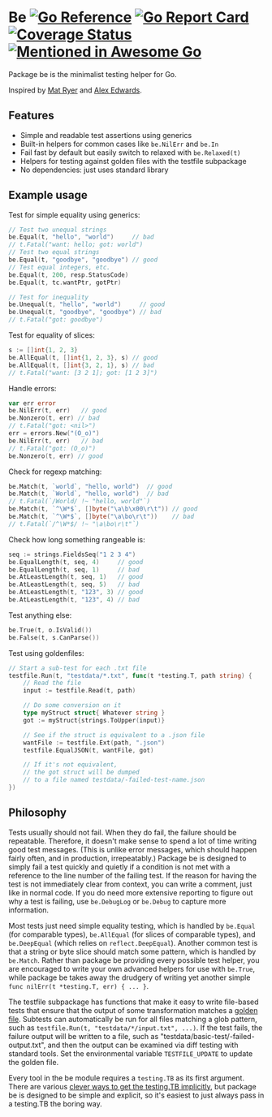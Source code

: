 # Be [![Go Reference](https://pkg.go.dev/badge/github.com/carlmjohnson/be.svg)](https://pkg.go.dev/github.com/carlmjohnson/be) [![Go Report Card](https://goreportcard.com/badge/github.com/carlmjohnson/be)](https://goreportcard.com/report/github.com/carlmjohnson/be) [![Coverage Status](https://coveralls.io/repos/github/carlmjohnson/be/badge.svg)](https://coveralls.io/github/carlmjohnson/be) [![Mentioned in Awesome Go](https://awesome.re/mentioned-badge.svg)](https://github.com/avelino/awesome-go)
Package be is the minimalist testing helper for Go.

Inspired by [Mat Ryer](https://github.com/matryer/is) and [Alex Edwards](https://www.alexedwards.net/blog/easy-test-assertions-with-go-generics).

## Features

- Simple and readable test assertions using generics
- Built-in helpers for common cases like `be.NilErr` and `be.In`
- Fail fast by default but easily switch to relaxed with `be.Relaxed(t)`
- Helpers for testing against golden files with the testfile subpackage
- No dependencies: just uses standard library

## Example usage

Test for simple equality using generics:

```go
// Test two unequal strings
be.Equal(t, "hello", "world")     // bad
// t.Fatal("want: hello; got: world")
// Test two equal strings
be.Equal(t, "goodbye", "goodbye") // good
// Test equal integers, etc.
be.Equal(t, 200, resp.StatusCode)
be.Equal(t, tc.wantPtr, gotPtr)

// Test for inequality
be.Unequal(t, "hello", "world")     // good
be.Unequal(t, "goodbye", "goodbye") // bad
// t.Fatal("got: goodbye")
```

Test for equality of slices:

```go
s := []int{1, 2, 3}
be.AllEqual(t, []int{1, 2, 3}, s) // good
be.AllEqual(t, []int{3, 2, 1}, s) // bad
// t.Fatal("want: [3 2 1]; got: [1 2 3]")
```

Handle errors:

```go
var err error
be.NilErr(t, err)   // good
be.Nonzero(t, err) // bad
// t.Fatal("got: <nil>")
err = errors.New("(O_o)")
be.NilErr(t, err)   // bad
// t.Fatal("got: (O_o)")
be.Nonzero(t, err) // good
```

Check for regexp matching:

```go
be.Match(t, `world`, "hello, world")  // good
be.Match(t, `World`, "hello, world")  // bad
// t.Fatal(`/World/ !~ "hello, world"`)
be.Match(t, `^\W*$`, []byte("\a\b\x00\r\t")) // good
be.Match(t, `^\W*$`, []byte("\a\bo\r\t"))    // bad
// t.Fatal(`/^\W*$/ !~ "\a\bo\r\t"`)
```

Check how long something rangeable is:

```go
seq := strings.FieldsSeq("1 2 3 4")
be.EqualLength(t, seq, 4)     // good
be.EqualLength(t, seq, 1)     // bad
be.AtLeastLength(t, seq, 1)   // good
be.AtLeastLength(t, seq, 5)   // bad
be.AtLeastLength(t, "123", 3) // good
be.AtLeastLength(t, "123", 4) // bad
```

Test anything else:

```go
be.True(t, o.IsValid())
be.False(t, s.CanParse())
```

Test using goldenfiles:

```go
// Start a sub-test for each .txt file
testfile.Run(t, "testdata/*.txt", func(t *testing.T, path string) {
	// Read the file
	input := testfile.Read(t, path)

	// Do some conversion on it
	type myStruct struct{ Whatever string }
	got := myStruct{strings.ToUpper(input)}

	// See if the struct is equivalent to a .json file
	wantFile := testfile.Ext(path, ".json")
	testfile.EqualJSON(t, wantFile, got)

	// If it's not equivalent,
	// the got struct will be dumped
	// to a file named testdata/-failed-test-name.json
})
```

## Philosophy
Tests usually should not fail. When they do fail, the failure should be repeatable. Therefore, it doesn't make sense to spend a lot of time writing good test messages. (This is unlike error messages, which should happen fairly often, and in production, irrepeatably.) Package be is designed to simply fail a test quickly and quietly if a condition is not met with a reference to the line number of the failing test. If the reason for having the test is not immediately clear from context, you can write a comment, just like in normal code. If you do need more extensive reporting to figure out why a test is failing, use `be.DebugLog` or `be.Debug` to capture more information.

Most tests just need simple equality testing, which is handled by `be.Equal` (for comparable types), `be.AllEqual` (for slices of comparable types), and `be.DeepEqual` (which relies on `reflect.DeepEqual`). Another common test is that a string or byte slice should match some pattern, which is handled by `be.Match`. Rather than package be providing every possible test helper, you are encouraged to write your own advanced helpers for use with `be.True`, while package be takes away the drudgery of writing yet another simple `func nilErr(t *testing.T, err) { ... }`.

The testfile subpackage has functions that make it easy to write file-based tests that ensure that the output of some transformation matches a [golden file](https://softwareengineering.stackexchange.com/questions/358786/what-are-golden-files). Subtests can automatically be run for all files matching a glob pattern, such as `testfile.Run(t, "testdata/*/input.txt", ...)`. If the test fails, the failure output will be written to a file, such as "testdata/basic-test/-failed-output.txt", and then the output can be examined via diff testing with standard tools. Set the environmental variable `TESTFILE_UPDATE` to update the golden file.

Every tool in the be module requires a `testing.TB` as its first argument. There are various [clever ways to get the testing.TB implicitly](https://dave.cheney.net/2019/12/08/dynamically-scoped-variables-in-go), but package be is designed to be simple and explicit, so it's easiest to just always pass in a testing.TB the boring way.
